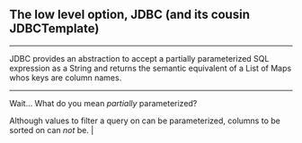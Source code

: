 ## The low level option, JDBC (and its cousin JDBCTemplate)

---

JDBC provides an abstraction to accept a partially parameterized SQL expression as a String and returns
the semantic equivalent of a List of Maps whos keys are column names.

---

Wait… What do you mean *partially* parameterized?

Although values to filter a query on can be parameterized, columns to be sorted on can *not* be. |
